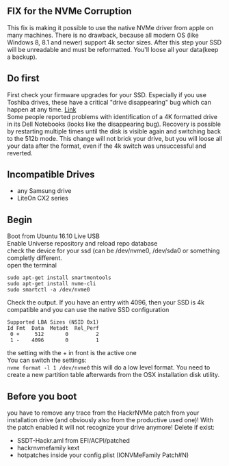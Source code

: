 ## FIX for the NVMe Corruption  
This fix is making it possible to use the native NVMe driver from apple on many machines. There is no drawback, because all modern OS (like Windows 8, 8.1 and newer) support 4k sector sizes. After this step your SSD will be unreadable and must be reformatted. You'll loose all your data(keep a backup).   

## Do first
First check your firmware upgrades for your SSD. Especially if you use Toshiba drives, these have a critical "drive disappearing" bug which can happen at any time. [Link](http://www.dell.com/support/home/en/en/debsdt1/Drivers/DriversDetails?driverId=2N42W)  
Some people reported problems with identification of a 4K formatted drive in its Dell Notebooks (looks like the disappearing bug). Recovery is possible by restarting multiple times until the disk is visible again and switching back to the 512b mode. This change will not brick your drive, but you will loose all your data after the format, even if the 4k switch was unsuccessful and reverted.  

## Incompatible Drives
* any Samsung drive
* LiteOn CX2 series


## Begin
Boot from Ubuntu 16.10 Live USB  
Enable Universe repository and reload repo database  
check the device for your ssd (can be /dev/nvme0, /dev/sda0 or something completly different.  
open the terminal  
```
sudo apt-get install smartmontools  
sudo apt-get install nvme-cli  
sudo smartctl -a /dev/nvme0  
```  
Check the output. If you have an entry with 4096, then your SSD is 4k compatible and you can use the native SSD configuration  
```
Supported LBA Sizes (NSID 0x1)  
Id Fmt  Data  Metadt  Rel_Perf  
 0 +     512       0         2  
 1 -    4096       0         1  
```

the setting with the + in front is the active one  
You can switch the settings:  
`nvme format -l 1 /dev/nvme0`
this will do a low level format. You need to create a new partition table afterwards from the OSX installation disk utility.  

## Before you boot
you have to remove any trace from the HackrNVMe patch from your installation drive (and obviously also from the productive used one)! With the patch enabled it will not recognize your drive anymore!
Delete if exist:
* SSDT-Hackr.aml from EFI/ACPI/patched
* hackrnvmefamily kext
* hotpatches inside your config.plist (IONVMeFamily Patch#N)
